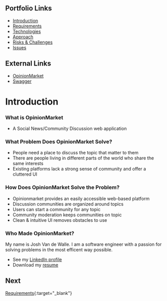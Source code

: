 ## Portfolio Links
- [Introduction](https://github.com/JoshVandeWalle/OpinionMarket/blob/main/Introduction.md "Introduction")  
- [Requirements](https://github.com/JoshVandeWalle/OpinionMarket/blob/main/Requirements.md "Requirements")  
- [Technologies](https://github.com/JoshVandeWalle/OpinionMarket/blob/main/Technologies.md "Technolgoies")  
- [Approach](https://github.com/JoshVandeWalle/OpinionMarket/blob/main/Approach.md "Approach")  
- [Risks & Challenges](https://github.com/JoshVandeWalle/OpinionMarket/blob/main/RisksAndChallenges.md "Risks & Challenges")  
- [Issues](https://github.com/JoshVandeWalle/OpinionMarket/blob/main/Issues.md "Issues")  
## External Links
- [OpinionMarket](http://clientapp6-env.eba-sifj8dsx.us-west-1.elasticbeanstalk.com/ "OpinionMarket")  
- [Swagger](https://app.swaggerhub.com/apis/JoshV3742/Capstone/1.0.0 "Swagger")  

# Introduction  
### What is OpinionMarket  
- A Social News/Community Discussion web application  
### What Problem Does OpinionMarket Solve?  
- People need a place to discuss the topic that matter to them
- There are people living in different parts of the world who share the same interests
- Existing platforms lack a strong sense of community and offer a cluttered UI
### How Does OpinionMarket Solve the Problem?  
- Opinionmarket provides an easily accessible web-based platform
- Discussion communities are organized around topics  
- Users can start a community for any topic
- Community moderation keeps communities on topic
- Clean & intuitive UI removes obstacles to use
### Who Made OpinionMarket? ###  
My name is Josh Van de Walle. I am a software engineer with a passion for solving problems in the most efficent way possible. 
- See my [LinkedIn profile](https://www.linkedin.com/in/joshv42/ "LinkedIn")  
- Download my [resume](https://www.linkedin.com/in/joshv42/detail/overlay-view/urn:li:fsd_profileTreasuryMedia:(ACoAACoN_C0BhjCG23_-fkW1CunpmMLcrVonMiQ,1607022350908)/ "Resume")
## Next 
[Requirements](https://github.com/JoshVandeWalle/OpinionMarket/blob/main/Requirements.md#requirements "Requirements"){:target="_blank"}
